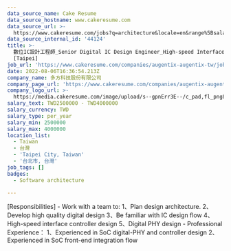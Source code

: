 ```yaml
---
data_source_name: Cake Resume
data_source_hostname: www.cakeresume.com
data_source_url: >-
  https://www.cakeresume.com/jobs?q=architecture&locale=en&range%5Bsalary_range%5D%5Bmin%5D=1000000&page=4
data_source_internal_id: '44124'
title: >-
  數位IC設計工程師_Senior Digital IC Design Engineer_High-speed Interface Controller
  [Taipei]
job_url: 'https://www.cakeresume.com/companies/augentix-augentix-tw/jobs/7eb39a'
date: 2022-08-06T16:36:54.213Z
company_name: 多方科技股份有限公司
company_page_url: 'https://www.cakeresume.com/companies/augentix-augentix-tw'
company_logo_url: >-
  https://media.cakeresume.com/image/upload/s--gpnErr3E--/c_pad,fl_png8,h_200,w_200/v1634629521/puyzzxv8enwlsck8y3sh.png
salary_text: TWD2500000 - TWD4000000
salary_currency: TWD
salary_type: per_year
salary_min: 2500000
salary_max: 4000000
location_list:
  - Taiwan
  - 台灣
  - 'Taipei City, Taiwan'
  - '台北市, 台灣'
job_tags: []
badges:
  - Software architecture

---
```


[Responsibilities] - Work with a team to: 1、Plan design architecture. 2、Develop high quality digital design 3、Be familiar with IC design flow 4、High-speed interface controller design 5、Digital PHY design - Professional Experience： 1、Experienced in SoC digital-PHY and controller design 2、Experienced in SoC front-end integration flow